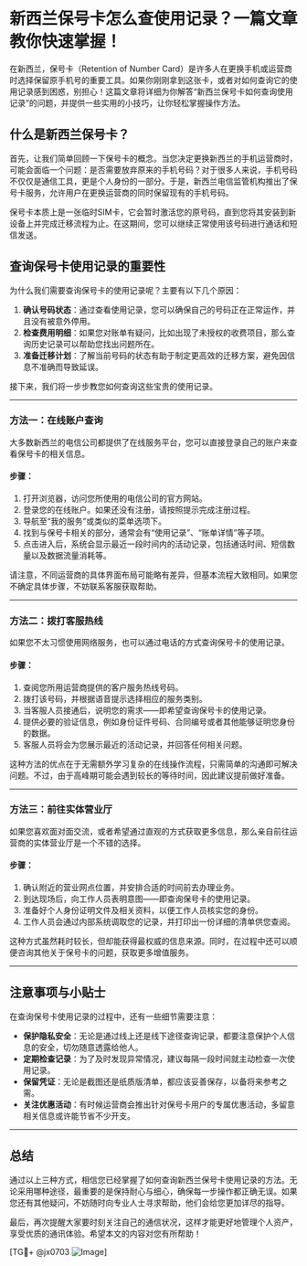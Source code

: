 # 新西兰保号卡怎么查使用记录？一篇文章教你快速掌握！

在新西兰，保号卡（Retention of Number Card）是许多人在更换手机或运营商时选择保留原手机号的重要工具。如果你刚刚拿到这张卡，或者对如何查询它的使用记录感到困惑，别担心！这篇文章将详细为你解答“新西兰保号卡如何查询使用记录”的问题，并提供一些实用的小技巧，让你轻松掌握操作方法。

## 什么是新西兰保号卡？

首先，让我们简单回顾一下保号卡的概念。当您决定更换新西兰的手机运营商时，可能会面临一个问题：是否需要放弃原来的手机号码？对于很多人来说，手机号码不仅仅是通信工具，更是个人身份的一部分。于是，新西兰电信监管机构推出了保号卡服务，允许用户在更换运营商的同时保留现有的手机号码。

保号卡本质上是一张临时SIM卡，它会暂时激活您的原号码，直到您将其安装到新设备上并完成迁移流程为止。在这期间，您可以继续正常使用该号码进行通话和短信发送。

## 查询保号卡使用记录的重要性

为什么我们需要查询保号卡的使用记录呢？主要有以下几个原因：

1. **确认号码状态**：通过查看使用记录，您可以确保自己的号码正在正常运作，并且没有被意外停用。
2. **检查费用明细**：如果您对账单有疑问，比如出现了未授权的收费项目，那么查询历史记录可以帮助您找出问题所在。
3. **准备迁移计划**：了解当前号码的状态有助于制定更高效的迁移方案，避免因信息不准确而导致延误。

接下来，我们将一步步教您如何查询这些宝贵的使用记录。

---

### 方法一：在线账户查询

大多数新西兰的电信公司都提供了在线服务平台，您可以直接登录自己的账户来查看保号卡的相关信息。

#### 步骤：
1. 打开浏览器，访问您所使用的电信公司的官方网站。
2. 登录您的在线账户。如果还没有注册，请按照提示完成注册过程。
3. 导航至“我的服务”或类似的菜单选项下。
4. 找到与保号卡相关的部分，通常会有“使用记录”、“账单详情”等子项。
5. 点击进入后，系统会显示最近一段时间内的活动记录，包括通话时间、短信数量以及数据流量消耗等。

请注意，不同运营商的具体界面布局可能略有差异，但基本流程大致相同。如果您不确定具体步骤，不妨联系客服获取帮助。

---

### 方法二：拨打客服热线

如果您不太习惯使用网络服务，也可以通过电话的方式查询保号卡的使用记录。

#### 步骤：
1. 查阅您所用运营商提供的客户服务热线号码。
2. 拨打该号码，并根据语音提示选择相应的服务类别。
3. 当客服人员接通后，说明您的需求——即希望查询保号卡的使用记录。
4. 提供必要的验证信息，例如身份证件号码、合同编号或者其他能够证明您身份的数据。
5. 客服人员将会为您展示最近的活动记录，并回答任何相关问题。

这种方法的优点在于无需额外学习复杂的在线操作流程，只需简单的沟通即可解决问题。不过，由于高峰期可能会遇到较长的等待时间，因此建议提前做好准备。

---

### 方法三：前往实体营业厅

如果您喜欢面对面交流，或者希望通过直观的方式获取更多信息，那么亲自前往运营商的实体营业厅是一个不错的选择。

#### 步骤：
1. 确认附近的营业网点位置，并安排合适的时间前去办理业务。
2. 到达现场后，向工作人员表明意图——即查询保号卡的使用记录。
3. 准备好个人身份证明文件及相关资料，以便工作人员核实您的身份。
4. 工作人员会通过内部系统调取您的记录，并打印出一份详细的清单供您查阅。

这种方式虽然耗时较长，但却能获得最权威的信息来源。同时，在过程中还可以顺便咨询其他关于保号卡的问题，获取更多增值服务。

---

## 注意事项与小贴士

在查询保号卡使用记录的过程中，还有一些细节需要注意：

- **保护隐私安全**：无论是通过线上还是线下途径查询记录，都要注意保护个人信息的安全，切勿随意透露给他人。
- **定期检查记录**：为了及时发现异常情况，建议每隔一段时间就主动检查一次使用记录。
- **保留凭证**：无论是截图还是纸质版清单，都应该妥善保存，以备将来参考之需。
- **关注优惠活动**：有时候运营商会推出针对保号卡用户的专属优惠活动，多留意相关信息或许能节省不少开支。

---

## 总结

通过以上三种方式，相信您已经掌握了如何查询新西兰保号卡使用记录的方法。无论采用哪种途径，最重要的是保持耐心与细心，确保每一步操作都正确无误。如果您还有其他疑问，不妨随时向专业人士寻求帮助，他们会给您更加详尽的指导。

最后，再次提醒大家要时刻关注自己的通信状况，这样才能更好地管理个人资产，享受优质的通讯体验。希望本文的内容对您有所帮助！

[TG💪+ @jx0703 ![Image](https://github.com/user-attachments/assets/dbca1d08-cadb-493c-b0ec-ad6f7a83f270)]